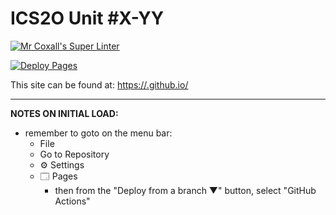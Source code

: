 # ICS2O Unit #X-YY

[![Mr Coxall's Super Linter](https://github.com/ICD2O-Digtital-Tech-Invitations/-Unit4-02-HTML-ColdHot/workflows/Mr%20Coxall's%20Super%20Linter/badge.svg)](https://github.com/ICD2O-Digtital-Tech-Invitations/-Unit4-02-HTML-ColdHot/actions)

[![Deploy Pages](https://github.com/ICD2O-Digtital-Tech-Invitations/-Unit4-02-HTML-ColdHot/workflows/Deploy%20Pages/badge.svg)](https://github.com/ICD2O-Digtital-Tech-Invitations/-Unit4-02-HTML-ColdHot/actions)

This site can be found at: [https://<OWNER>.github.io/<REPOSITORY>](https://<OWNER>.github.io/<REPOSITORY>)

---

**NOTES ON INITIAL LOAD:**
- remember to goto on the menu bar:
  - File
  - Go to Repository
  - ⚙ Settings
  - 🗔 Pages
    - then from the "Deploy from a branch ▼" button, select "GitHub Actions"
